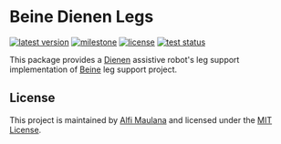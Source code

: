 # Beine Dienen Legs

[![latest version](https://img.shields.io/github/v/release/threeal/beine_dienen_legs)](https://github.com/threeal/beine_dienen_legs/releases/)
[![milestone](https://img.shields.io/github/milestones/progress/threeal/beine_dienen_legs/1?label=milestone)](https://github.com/threeal/beine_dienen_legs/milestone/1)
[![license](https://img.shields.io/github/license/threeal/beine_dienen_legs)](./LICENSE)
[![test status](https://img.shields.io/github/workflow/status/threeal/beine_dienen_legs/Build%20and%20Test?label=test)](https://github.com/threeal/beine_dienen_legs/actions)

This package provides a [Dienen](https://github.com/threeal/proposal-ta-simulasi-robot) assistive robot's leg support implementation of [Beine](https://github.com/threeal/beine) leg support project.

## License

This project is maintained by [Alfi Maulana](https://github.com/threeal) and licensed under the [MIT License](./LICENSE).